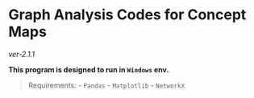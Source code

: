 # Graph Analysis Codes for Concept Maps
*ver-2.1.1*

**This program is designed to run in `Windows` env.**

>Requirements:
    - `Pandas`
    - `Matplotlib`
    - `NetworkX`